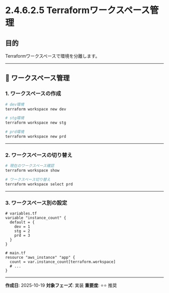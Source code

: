 # 2.4.6.2.5 Terraformワークスペース管理

## 目的

Terraformワークスペースで環境を分離します。

---

## 🔄 ワークスペース管理

### 1. ワークスペースの作成

```bash
# dev環境
terraform workspace new dev

# stg環境
terraform workspace new stg

# prd環境
terraform workspace new prd
```

---

### 2. ワークスペースの切り替え

```bash
# 現在のワークスペース確認
terraform workspace show

# ワークスペース切り替え
terraform workspace select prd
```

---

### 3. ワークスペース別の設定

```hcl
# variables.tf
variable "instance_count" {
  default = {
    dev = 1
    stg = 2
    prd = 3
  }
}

# main.tf
resource "aws_instance" "app" {
  count = var.instance_count[terraform.workspace]
  # ...
}
```

---

**作成日**: 2025-10-19
**対象フェーズ**: 実装
**重要度**: ⭐⭐ 推奨
